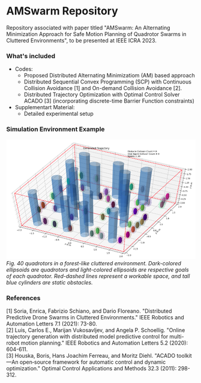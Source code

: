 # AMSwarm Repository 

Repository associated with paper titled "AMSwarm: An Alternating Minimization Approach for Safe Motion Planning of Quadrotor Swarms in Cluttered Environments", to be presented at IEEE ICRA 2023.

### What's included

* Codes: 
    * Proposed Distributed Alternating Minimizatiom (AM) based approach
    * Distributed Sequential Convex Programming (SCP) with Continuous Collision Avoidance [1] and On-demand Collision Avoidance [2].
    * Distributed Trajectory Optimization with Optimal Control Solver ACADO [3] (incorporating discrete-time Barrier Function constraints)
* Supplementart Material:
    * Detailed experimental setup

### Simulation Environment Example

![sim_env](amswarm/data/sim_env.png)  
_Fig. 40 quadrotors in a forest-like cluttered environment. Dark-colored ellipsoids are quadrotors and light-colored ellipsoids are respective goals of each quadrotor. Red-dashed lines represent a workable space, and tall blue cylinders are static obstacles._

### References
[1] Soria, Enrica, Fabrizio Schiano, and Dario Floreano. "Distributed Predictive Drone Swarms in Cluttered Environments." IEEE Robotics and Automation Letters 7.1 (2021): 73-80.    
[2] Luis, Carlos E., Marijan Vukosavljev, and Angela P. Schoellig. "Online trajectory generation with distributed model predictive control for multi-robot motion planning." IEEE Robotics and Automation Letters 5.2 (2020): 604-611.  
[3] Houska, Boris, Hans Joachim Ferreau, and Moritz Diehl. "ACADO toolkit—An open‐source framework for automatic control and dynamic optimization." Optimal Control Applications and Methods 32.3 (2011): 298-312.
